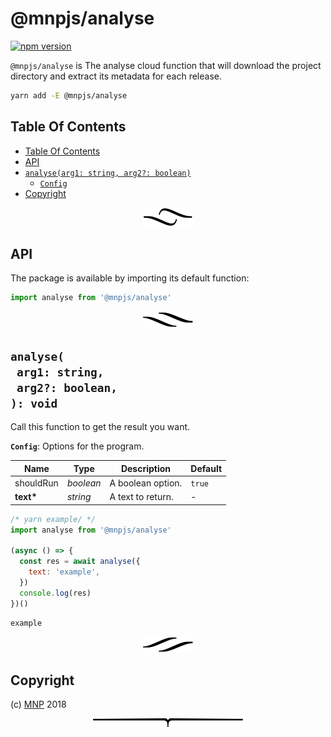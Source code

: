 # @mnpjs/analyse

[![npm version](https://badge.fury.io/js/@mnpjs/analyse.svg)](https://npmjs.org/package/@mnpjs/analyse)

`@mnpjs/analyse` is The analyse cloud function that will download the project directory and extract its metadata for each release.

```sh
yarn add -E @mnpjs/analyse
```

## Table Of Contents

- [Table Of Contents](#table-of-contents)
- [API](#api)
- [`analyse(arg1: string, arg2?: boolean)`](#mynewpackagearg1-stringarg2-boolean-void)
  * [`Config`](#type-config)
- [Copyright](#copyright)

<p align="center"><a href="#table-of-contents"><img src=".documentary/section-breaks/0.svg?sanitize=true"></a></p>

## API

The package is available by importing its default function:

```js
import analyse from '@mnpjs/analyse'
```

<p align="center"><a href="#table-of-contents"><img src=".documentary/section-breaks/1.svg?sanitize=true"></a></p>

## `analyse(`<br/>&nbsp;&nbsp;`arg1: string,`<br/>&nbsp;&nbsp;`arg2?: boolean,`<br/>`): void`

Call this function to get the result you want.

__<a name="type-config">`Config`</a>__: Options for the program.

|   Name    |   Type    |    Description    | Default |
| --------- | --------- | ----------------- | ------- |
| shouldRun | _boolean_ | A boolean option. | `true`  |
| __text*__ | _string_  | A text to return. | -       |

```js
/* yarn example/ */
import analyse from '@mnpjs/analyse'

(async () => {
  const res = await analyse({
    text: 'example',
  })
  console.log(res)
})()
```
```
example
```

<p align="center"><a href="#table-of-contents"><img src=".documentary/section-breaks/2.svg?sanitize=true"></a></p>

## Copyright

(c) [MNP][1] 2018

[1]: https://mnpjs.org

<p align="center"><a href="#table-of-contents"><img src=".documentary/section-breaks/-1.svg?sanitize=true"></a></p>